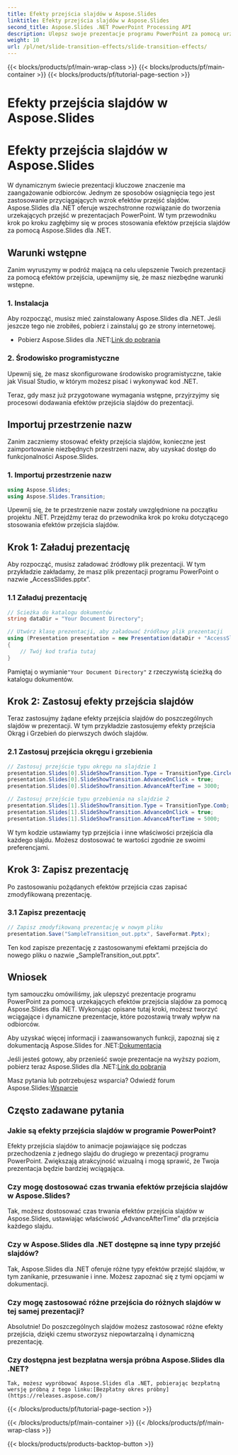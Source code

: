 ```yaml
---
title: Efekty przejścia slajdów w Aspose.Slides
linktitle: Efekty przejścia slajdów w Aspose.Slides
second_title: Aspose.Slides .NET PowerPoint Processing API
description: Ulepsz swoje prezentacje programu PowerPoint za pomocą urzekających efektów przejścia slajdów za pomocą Aspose.Slides dla .NET. Zaangażuj odbiorców dynamicznymi animacjami!
weight: 10
url: /pl/net/slide-transition-effects/slide-transition-effects/
---
```


{{< blocks/products/pf/main-wrap-class >}}
{{< blocks/products/pf/main-container >}}
{{< blocks/products/pf/tutorial-page-section >}}

# Efekty przejścia slajdów w Aspose.Slides

# Efekty przejścia slajdów w Aspose.Slides

W dynamicznym świecie prezentacji kluczowe znaczenie ma zaangażowanie odbiorców. Jednym ze sposobów osiągnięcia tego jest zastosowanie przyciągających wzrok efektów przejść slajdów. Aspose.Slides dla .NET oferuje wszechstronne rozwiązanie do tworzenia urzekających przejść w prezentacjach PowerPoint. W tym przewodniku krok po kroku zagłębimy się w proces stosowania efektów przejścia slajdów za pomocą Aspose.Slides dla .NET.

## Warunki wstępne

Zanim wyruszymy w podróż mającą na celu ulepszenie Twoich prezentacji za pomocą efektów przejścia, upewnijmy się, że masz niezbędne warunki wstępne.

### 1. Instalacja

Aby rozpocząć, musisz mieć zainstalowany Aspose.Slides dla .NET. Jeśli jeszcze tego nie zrobiłeś, pobierz i zainstaluj go ze strony internetowej.

-  Pobierz Aspose.Slides dla .NET:[Link do pobrania](https://releases.aspose.com/slides/net/)

### 2. Środowisko programistyczne

Upewnij się, że masz skonfigurowane środowisko programistyczne, takie jak Visual Studio, w którym możesz pisać i wykonywać kod .NET.

Teraz, gdy masz już przygotowane wymagania wstępne, przyjrzyjmy się procesowi dodawania efektów przejścia slajdów do prezentacji.

## Importuj przestrzenie nazw

Zanim zaczniemy stosować efekty przejścia slajdów, konieczne jest zaimportowanie niezbędnych przestrzeni nazw, aby uzyskać dostęp do funkcjonalności Aspose.Slides.

### 1. Importuj przestrzenie nazw

```csharp
using Aspose.Slides;
using Aspose.Slides.Transition;
```

Upewnij się, że te przestrzenie nazw zostały uwzględnione na początku projektu .NET. Przejdźmy teraz do przewodnika krok po kroku dotyczącego stosowania efektów przejścia slajdów.

## Krok 1: Załaduj prezentację

Aby rozpocząć, musisz załadować źródłowy plik prezentacji. W tym przykładzie zakładamy, że masz plik prezentacji programu PowerPoint o nazwie „AccessSlides.pptx”.

### 1.1 Załaduj prezentację

```csharp
// Ścieżka do katalogu dokumentów
string dataDir = "Your Document Directory";

// Utwórz klasę prezentacji, aby załadować źródłowy plik prezentacji
using (Presentation presentation = new Presentation(dataDir + "AccessSlides.pptx"))
{
    // Twój kod trafia tutaj
}
```

 Pamiętaj o wymianie`"Your Document Directory"` z rzeczywistą ścieżką do katalogu dokumentów.

## Krok 2: Zastosuj efekty przejścia slajdów

Teraz zastosujmy żądane efekty przejścia slajdów do poszczególnych slajdów w prezentacji. W tym przykładzie zastosujemy efekty przejścia Okrąg i Grzebień do pierwszych dwóch slajdów.

### 2.1 Zastosuj przejścia okręgu i grzebienia

```csharp
// Zastosuj przejście typu okręgu na slajdzie 1
presentation.Slides[0].SlideShowTransition.Type = TransitionType.Circle;
presentation.Slides[0].SlideShowTransition.AdvanceOnClick = true;
presentation.Slides[0].SlideShowTransition.AdvanceAfterTime = 3000;

// Zastosuj przejście typu grzebienia na slajdzie 2
presentation.Slides[1].SlideShowTransition.Type = TransitionType.Comb;
presentation.Slides[1].SlideShowTransition.AdvanceOnClick = true;
presentation.Slides[1].SlideShowTransition.AdvanceAfterTime = 5000;
```

W tym kodzie ustawiamy typ przejścia i inne właściwości przejścia dla każdego slajdu. Możesz dostosować te wartości zgodnie ze swoimi preferencjami.

## Krok 3: Zapisz prezentację

Po zastosowaniu pożądanych efektów przejścia czas zapisać zmodyfikowaną prezentację.

### 3.1 Zapisz prezentację

```csharp
// Zapisz zmodyfikowaną prezentację w nowym pliku
presentation.Save("SampleTransition_out.pptx", SaveFormat.Pptx);
```

Ten kod zapisze prezentację z zastosowanymi efektami przejścia do nowego pliku o nazwie „SampleTransition_out.pptx”.

## Wniosek

tym samouczku omówiliśmy, jak ulepszyć prezentacje programu PowerPoint za pomocą urzekających efektów przejścia slajdów za pomocą Aspose.Slides dla .NET. Wykonując opisane tutaj kroki, możesz tworzyć wciągające i dynamiczne prezentacje, które pozostawią trwały wpływ na odbiorców.

 Aby uzyskać więcej informacji i zaawansowanych funkcji, zapoznaj się z dokumentacją Aspose.Slides for .NET:[Dokumentacja](https://reference.aspose.com/slides/net/)

 Jeśli jesteś gotowy, aby przenieść swoje prezentacje na wyższy poziom, pobierz teraz Aspose.Slides dla .NET:[Link do pobrania](https://releases.aspose.com/slides/net/)

 Masz pytania lub potrzebujesz wsparcia? Odwiedź forum Aspose.Slides:[Wsparcie](https://forum.aspose.com/)

## Często zadawane pytania

### Jakie są efekty przejścia slajdów w programie PowerPoint?
   Efekty przejścia slajdów to animacje pojawiające się podczas przechodzenia z jednego slajdu do drugiego w prezentacji programu PowerPoint. Zwiększają atrakcyjność wizualną i mogą sprawić, że Twoja prezentacja będzie bardziej wciągająca.

### Czy mogę dostosować czas trwania efektów przejścia slajdów w Aspose.Slides?
   Tak, możesz dostosować czas trwania efektów przejścia slajdów w Aspose.Slides, ustawiając właściwość „AdvanceAfterTime” dla przejścia każdego slajdu.

### Czy w Aspose.Slides dla .NET dostępne są inne typy przejść slajdów?
   Tak, Aspose.Slides dla .NET oferuje różne typy efektów przejść slajdów, w tym zanikanie, przesuwanie i inne. Możesz zapoznać się z tymi opcjami w dokumentacji.

### Czy mogę zastosować różne przejścia do różnych slajdów w tej samej prezentacji?
   Absolutnie! Do poszczególnych slajdów możesz zastosować różne efekty przejścia, dzięki czemu stworzysz niepowtarzalną i dynamiczną prezentację.

### Czy dostępna jest bezpłatna wersja próbna Aspose.Slides dla .NET?
    Tak, możesz wypróbować Aspose.Slides dla .NET, pobierając bezpłatną wersję próbną z tego linku:[Bezpłatny okres próbny](https://releases.aspose.com/)
{{< /blocks/products/pf/tutorial-page-section >}}

{{< /blocks/products/pf/main-container >}}
{{< /blocks/products/pf/main-wrap-class >}}

{{< blocks/products/products-backtop-button >}}
